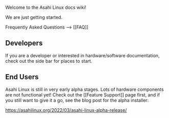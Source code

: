 Welcome to the Asahi Linux docs wiki!

We are just getting started.

Frequently Asked Questions --> [[FAQ]]


## Developers

If you are a developer or interested in hardware/software documentation,
check out the side bar for places to start.


## End Users

Asahi Linux is still in very early alpha stages. Lots of hardware components
are not functional yet! Check out the [[Feature Support]] page first, and if
you still want to give it a go, see the blog post for the alpha installer:

https://asahilinux.org/2022/03/asahi-linux-alpha-release/
